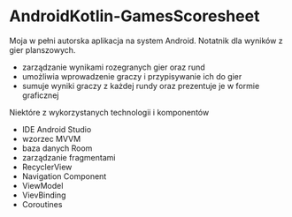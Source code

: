 # AndroidKotlin-GamesScoresheet
Moja w pełni autorska aplikacja na system Android. Notatnik dla wyników z gier planszowych.
- zarządzanie wynikami rozegranych gier oraz rund
- umożliwia wprowadzenie graczy i przypisywanie ich do gier
- sumuje wyniki graczy z każdej rundy oraz prezentuje je w formie graficznej

Niektóre z wykorzystanych technologii i komponentów
- IDE Android Studio
- wzorzec MVVM
- baza danych Room
- zarządzanie fragmentami
- RecyclerView
- Navigation Component
- ViewModel
- VievBinding
- Coroutines
